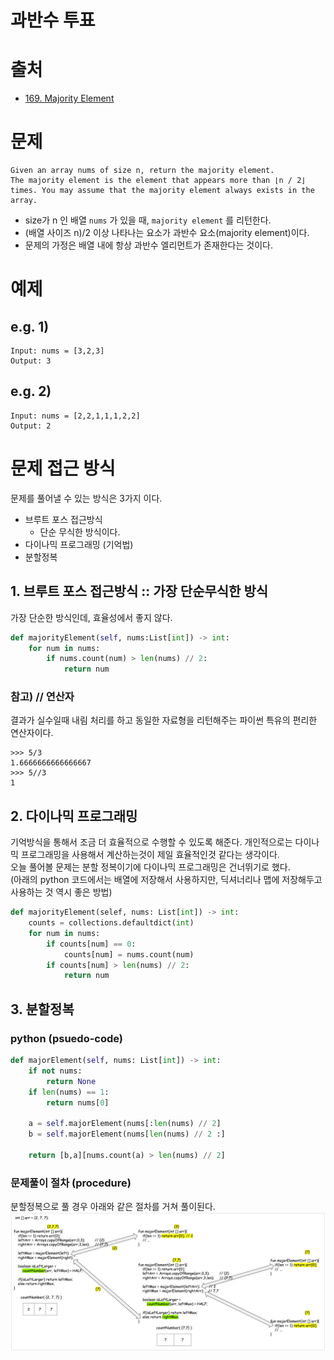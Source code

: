 # 과반수 투표
# 출처
- [169. Majority Element](https://leetcode.com/problems/majority-element/)

# 문제
```plain
Given an array nums of size n, return the majority element.
The majority element is the element that appears more than ⌊n / 2⌋ times. You may assume that the majority element always exists in the array.
```
- size가 n 인 배열 `nums` 가 있을 때, `majority element` 를 리턴한다.
- (배열 사이즈 n)/2 이상 나타나는 요소가 과반수 요소(majority element)이다.
- 문제의 가정은 배열 내에 항상 과반수 엘리먼트가 존재한다는 것이다.

# 예제 
## e.g. 1) 
```plain
Input: nums = [3,2,3]
Output: 3
```

## e.g. 2)
```plain
Input: nums = [2,2,1,1,1,2,2]
Output: 2
```

# 문제 접근 방식
문제를 풀어낼 수 있는 방식은 3가지 이다.
- 브루트 포스 접근방식
    - 단순 무식한 방식이다.
- 다이나믹 프로그래밍 (기억법)
- 분할정복 

## 1. 브루트 포스 접근방식 :: 가장 단순무식한 방식
가장 단순한 방식인데, 효율성에서 좋지 않다. 
```python
def majorityElement(self, nums:List[int]) -> int:
    for num in nums:
        if nums.count(num) > len(nums) // 2:
            return num
```

### 참고) // 연산자
결과가 실수일때 내림 처리를 하고 동일한 자료형을 리턴해주는 파이썬 특유의 편리한 연산자이다.  
```plain
>>> 5/3
1.6666666666666667
>>> 5//3
1
```

## 2. 다이나믹 프로그래밍
기억방식을 통해서 조금 더 효율적으로 수행할 수 있도록 해준다. 개인적으로는 다이나믹 프로그래밍을 사용해서 계산하는것이 제일 효율적인것 같다는 생각이다.   
오늘 풀어볼 문제는 분할 정복이기에 다이나믹 프로그래밍은 건너뛰기로 했다.  
(아래의 python 코드에서는 배열에 저장해서 사용하지만, 딕셔너리나 맵에 저장해두고 사용하는 것 역시 좋은 방법)
```python
def majorityElement(selef, nums: List[int]) -> int:
    counts = collections.defaultdict(int)
    for num in nums:
        if counts[num] == 0:
            counts[num] = nums.count(num)
        if counts[num] > len(nums) // 2:
            return num
```

## 3. 분할정복
### python (psuedo-code) 
```python
def majorElement(self, nums: List[int]) -> int:
    if not nums:
        return None
    if len(nums) == 1:
        return nums[0]

    a = self.majorElement(nums[:len(nums) // 2]
    b = self.majorElement(nums[len(nums) // 2 :]

    return [b,a][nums.count(a) > len(nums) // 2]
```

### 문제풀이 절차 (procedure)
분할정복으로 풀 경우 아래와 같은 절차를 거쳐 풀이된다.
![이미지](./img/2021-0215-DEVIDE-AND-CONQUER-PROCEDURES.png)
